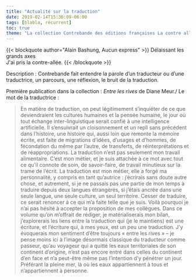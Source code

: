 ```yaml
---
title: "Actualité sur la traduction"
date: 2019-02-14T15:36:09-06:00
tags: [blabla, récurrent]
toc: true
theme: "La collection Contrebande des éditions françaises La contre allée"
---
```


{{< blockquote author="Alain Bashung, Aucun express" >}}
Délaissant les grands axes  
J'ai pris la contre-allée.
{{< /blockquote >}}

Description : Contrebande fait entendre la parole d’un traducteur ou d’une traductrice, un parcours, une réflexion, le bruit de la traduction.

Première publication dans la collection : *Entre les rives* de Diane Meur./
Le mot de la traductrice : 
> En matière de traduction, on peut légitimement s’inquiéter de ce que deviendraient les cultures humaines et la pensée humaine, le jour où tout échange inter-linguistique serait confié à une intelligence artificielle. Il s’ensuivrait un cloisonnement et un repli sans précédent dans l’histoire, 
une histoire qui, aussi loin que remonte la mémoire écrite, est faite de migrations d’idées, d’usages et d’hommes, de fécondation du même par l’autre, de transferts, 
de réinterprétations et de réappropriations. La traduction n’est pas seulement mon travail alimentaire. C’est mon métier, et je suis attachée à ce mot avec tout ce qu’il connote de soin, 
de savoir-faire, de travail minutieux sur la trame de l’écrit. La traduction est mon métier, elle a forgé ma personnalité, y compris en tant qu’autrice : j’écrirais sans doute autre chose, 
et autrement, si je ne passais pas une partie de mon temps à traduire depuis deux langues étrangères, si j’étais ancrée dans une seule langue, une seule culture, un seul territoire. 
Cesser de traduire, ce serait renoncer à ce qui m’a faite telle que je suis. Voilà pourquoi je n’ai pas hésité à accepter la proposition de mes collègues. 
Dans ce volume qu’on m’offrait de rédiger, je matérialiserais mon bilan, j’explorerais les liens entre la traduction qui (je le maintiens) est une écriture, 
et l’écriture qui, à mes yeux, est un peu une traduction. J’y évoquerais mon sentiment d’être toujours « entre les rives » – je pense moins ici à l’image désormais classique 
du traducteur comme passeur, qu’au voyageur qui a quitté les eaux territoriales de son continent d’origine, n’est pas encore entré dans celles du continent d’en face 
et n’a peut-être même pas l’intention d’y pénétrer un jour. Préférant la pleine mer, là où les eaux appartiennent à tous et n’appartiennent à personne.
